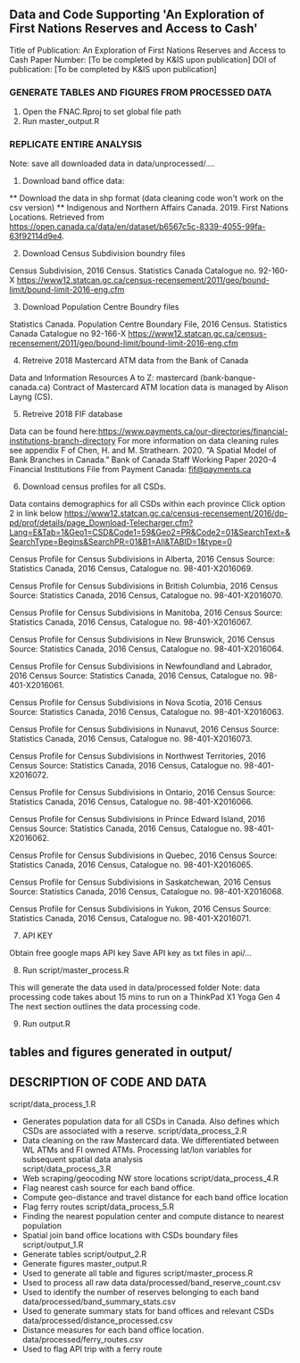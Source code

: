 ## Data and Code Supporting 'An Exploration of First Nations Reserves and Access to Cash'

Title of Publication: An Exploration of First Nations Reserves and Access to Cash
Paper Number: [To be completed by K&IS upon publication]
DOI of publication: [To be completed by K&IS upon publication]

### GENERATE TABLES AND FIGURES FROM PROCESSED DATA

1. Open the FNAC.Rproj to set global file path
2. Run master_output.R

### REPLICATE ENTIRE ANALYSIS 


Note: save all downloaded data in data/unprocessed/....

1. Download band office data:

** Download the data in shp format (data cleaning code won't work on the csv version) **
Indigenous and Northern Affairs Canada. 2019. First Nations Locations. Retrieved from https://open.canada.ca/data/en/dataset/b6567c5c-8339-4055-99fa-63f92114d9e4. 

2. Download Census Subdivision boundry files

Census Subdivision, 2016 Census. Statistics Canada Catalogue no. 92-160-X
https://www12.statcan.gc.ca/census-recensement/2011/geo/bound-limit/bound-limit-2016-eng.cfm

3. Download Population Centre Boundry files

Statistics Canada. Population Centre Boundary File, 2016 Census. Statistics Canada Catalogue no 92-166-X
https://www12.statcan.gc.ca/census-recensement/2011/geo/bound-limit/bound-limit-2016-eng.cfm

4. Retreive 2018 Mastercard ATM data from the Bank of Canada
 
Data and Information Resources A to Z: mastercard (bank-banque-canada.ca)
Contract of Mastercard ATM location data is managed by Alison Layng (CS).

5. Retreive 2018 FIF database

Data can be found here:https://www.payments.ca/our-directories/financial-institutions-branch-directory
For more information on data cleaning rules see appendix F of Chen, H. and M. Strathearn. 2020. “A Spatial Model of Bank Branches in Canada.” Bank of Canada Staff Working Paper 2020-4
Financial Institutions File from Payment Canada: fif@payments.ca

6. Download census profiles for all CSDs. 

Data contains demographics for all CSDs within each province
Click option 2 in link below
https://www12.statcan.gc.ca/census-recensement/2016/dp-pd/prof/details/page_Download-Telecharger.cfm?Lang=E&Tab=1&Geo1=CSD&Code1=59&Geo2=PR&Code2=01&SearchText=&SearchType=Begins&SearchPR=01&B1=All&TABID=1&type=0

Census Profile for Census Subdivisions in Alberta, 2016 Census
Source: Statistics Canada, 2016 Census, Catalogue no. 98-401-X2016069.

Census Profile for Census Subdivisions in British Columbia, 2016 Census
Source: Statistics Canada, 2016 Census, Catalogue no. 98-401-X2016070.

Census Profile for Census Subdivisions in Manitoba, 2016 Census
Source: Statistics Canada, 2016 Census, Catalogue no. 98-401-X2016067.

Census Profile for Census Subdivisions in New Brunswick, 2016 Census
Source: Statistics Canada, 2016 Census, Catalogue no. 98-401-X2016064.

Census Profile for Census Subdivisions in Newfoundland and Labrador, 2016 Census
Source: Statistics Canada, 2016 Census, Catalogue no. 98-401-X2016061.

Census Profile for Census Subdivisions in Nova Scotia, 2016 Census
Source: Statistics Canada, 2016 Census, Catalogue no. 98-401-X2016063.

Census Profile for Census Subdivisions in Nunavut, 2016 Census
Source: Statistics Canada, 2016 Census, Catalogue no. 98-401-X2016073.

Census Profile for Census Subdivisions in Northwest Territories, 2016 Census
Source: Statistics Canada, 2016 Census, Catalogue no. 98-401-X2016072.

Census Profile for Census Subdivisions in Ontario, 2016 Census
Source: Statistics Canada, 2016 Census, Catalogue no. 98-401-X2016066.

Census Profile for Census Subdivisions in Prince Edward Island, 2016 Census
Source: Statistics Canada, 2016 Census, Catalogue no. 98-401-X2016062.

Census Profile for Census Subdivisions in Quebec, 2016 Census
Source: Statistics Canada, 2016 Census, Catalogue no. 98-401-X2016065.

Census Profile for Census Subdivisions in Saskatchewan, 2016 Census
Source: Statistics Canada, 2016 Census, Catalogue no. 98-401-X2016068.

Census Profile for Census Subdivisions in Yukon, 2016 Census
Source: Statistics Canada, 2016 Census, Catalogue no. 98-401-X2016071.	

7. API KEY

Obtain free google maps API key
Save API key as txt files in api/...

8. Run script/master_process.R

This will generate the data used in data/processed folder
Note: data processing code takes about 15 mins to run on a ThinkPad X1 Yoga Gen 4
The next section outlines the data processing code.

9. Run output.R

tables and figures generated in output/
---------------------------------------------------------
DESCRIPTION OF CODE AND DATA
--------------------------------------------------------- 
script/data_process_1.R
-	Generates population data for all CSDs in Canada. Also defines which CSDs are associated with a reserve. 
script/data_process_2.R
-	Data cleaning on the raw Mastercard data. We differentiated between WL ATMs and FI owned ATMs. Processing lat/lon variables for subsequent spatial data analysis  
script/data_process_3.R
-	Web scraping/geocoding NW store locations
script/data_process_4.R
-	Flag nearest cash source for each band office. 
-	Compute geo-distance and travel distance for each band office location
-	Flag ferry routes 
script/data_process_5.R
-	Finding the nearest population center and compute distance to nearest population
-	Spatial join band office locations with CSDs boundary files
script/output_1.R
-	Generate tables
script/output_2.R
-	Generate figures
master_output.R
-	Used to generate all table and figures
script/master_process.R
-	Used to process all raw data
data/processed/band_reserve_count.csv
-	Used to identify the number of reserves belonging to each band
data/processed/band_summary_stats.csv
-	Used to generate summary stats for band offices and relevant CSDs
data/processed/distance_processed.csv
-	Distance measures for each band office location.
data/processed/ferry_routes.csv
-	Used to flag API trip with a ferry route 
